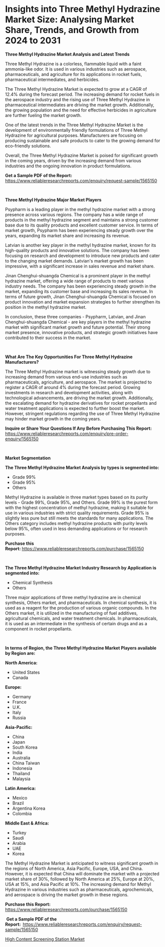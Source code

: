 <p><h1>Insights into Three Methyl Hydrazine Market Size: Analysing Market Share, Trends, and Growth from 2024 to 2031</h1></p><p><strong>Three Methyl Hydrazine Market Analysis and Latest Trends</strong></p>
<p><p>Three Methyl Hydrazine is a colorless, flammable liquid with a faint ammonia-like odor. It is used in various industries such as aerospace, pharmaceuticals, and agriculture for its applications in rocket fuels, pharmaceutical intermediates, and herbicides.</p><p>The Three Methyl Hydrazine Market is expected to grow at a CAGR of 12.4% during the forecast period. The increasing demand for rocket fuels in the aerospace industry and the rising use of Three Methyl Hydrazine in pharmaceutical intermediates are driving the market growth. Additionally, the growing population and the need for effective herbicides in agriculture are further fueling the market growth.</p><p>One of the latest trends in the Three Methyl Hydrazine Market is the development of environmentally friendly formulations of Three Methyl Hydrazine for agricultural purposes. Manufacturers are focusing on producing sustainable and safe products to cater to the growing demand for eco-friendly solutions.</p><p>Overall, the Three Methyl Hydrazine Market is poised for significant growth in the coming years, driven by the increasing demand from various industries and the ongoing innovation in product formulations.</p></p>
<p><strong>Get a Sample PDF of the Report:&nbsp;</strong> <a href="https://www.reliableresearchreports.com/enquiry/request-sample/1565150">https://www.reliableresearchreports.com/enquiry/request-sample/1565150</a></p>
<p>&nbsp;</p>
<p><strong>Three Methyl Hydrazine Major Market Players</strong></p>
<p><p>Psypharm is a leading player in the methyl hydrazine market with a strong presence across various regions. The company has a wide range of products in the methyl hydrazine segment and maintains a strong customer base due to its quality products and excellent customer service. In terms of market growth, Psypharm has been experiencing steady growth over the years, expanding its market share and increasing its revenue.</p><p>Latvian is another key player in the methyl hydrazine market, known for its high-quality products and innovative solutions. The company has been focusing on research and development to introduce new products and cater to the changing market demands. Latvian's market growth has been impressive, with a significant increase in sales revenue and market share.</p><p>Jinan Chenghui-shuangda Chemical is a prominent player in the methyl hydrazine market, offering a wide range of products to meet various industry needs. The company has been experiencing steady growth in the market, expanding its customer base and increasing its sales revenue. In terms of future growth, Jinan Chenghui-shuangda Chemical is focused on product innovation and market expansion strategies to further strengthen its position in the methyl hydrazine market.</p><p>In conclusion, these three companies - Psypharm, Latvian, and Jinan Chenghui-shuangda Chemical - are key players in the methyl hydrazine market with significant market growth and future potential. Their strong market presence, innovative products, and strategic growth initiatives have contributed to their success in the market.</p></p>
<p>&nbsp;</p>
<p><strong>What Are The Key Opportunities For Three Methyl Hydrazine Manufacturers?</strong></p>
<p><p>The Three Methyl Hydrazine market is witnessing steady growth due to increasing demand from various end-use industries such as pharmaceuticals, agriculture, and aerospace. The market is projected to register a CAGR of around 4% during the forecast period. Growing investments in research and development activities, along with technological advancements, are driving the market growth. Additionally, the escalating demand for hydrazine derivatives for rocket propellants and water treatment applications is expected to further boost the market. However, stringent regulations regarding the use of Three Methyl Hydrazine may hinder market growth in the coming years.</p></p>
<p><strong>Inquire or Share Your Questions If Any Before Purchasing This Report:</strong> <a href="https://www.reliableresearchreports.com/enquiry/pre-order-enquiry/1565150">https://www.reliableresearchreports.com/enquiry/pre-order-enquiry/1565150</a></p>
<p>&nbsp;</p>
<p><strong>Market Segmentation</strong></p>
<p><strong>The Three Methyl Hydrazine Market Analysis by types is segmented into:</strong></p>
<p><ul><li>Grade 99%</li><li>Grade 95%</li><li>Others</li></ul></p>
<p><p>Methyl Hydrazine is available in three market types based on its purity levels - Grade 99%, Grade 95%, and Others. Grade 99% is the purest form with the highest concentration of methyl hydrazine, making it suitable for use in various industries with strict quality requirements. Grade 95% is slightly less pure but still meets the standards for many applications. The Others category includes methyl hydrazine products with purity levels below 95%, often used in less demanding applications or for research purposes.</p></p>
<p><strong>Purchase this Report:&nbsp;</strong><a href="https://www.reliableresearchreports.com/purchase/1565150">https://www.reliableresearchreports.com/purchase/1565150</a></p>
<p>&nbsp;</p>
<p><strong>The Three Methyl Hydrazine Market Industry Research by Application is segmented into:</strong></p>
<p><ul><li>Chemical Synthesis</li><li>Others</li></ul></p>
<p><p>Three major applications of three methyl hydrazine are in chemical synthesis, Others market, and pharmaceuticals. In chemical synthesis, it is used as a reagent for the production of various organic compounds. In the Others market, it is utilized in the manufacturing of fuel additives, agricultural chemicals, and water treatment chemicals. In pharmaceuticals, it is used as an intermediate in the synthesis of certain drugs and as a component in rocket propellants.</p></p>
<p>&nbsp;</p>
<p><strong>In terms of Region, the Three Methyl Hydrazine Market Players available by Region are:</strong></p>
<p>
    <p> <strong> North America: </strong>
        <ul>
            <li>United States</li>
            <li>Canada</li>
        </ul>
        </p> 
    <p> <strong> Europe: </strong>
        <ul>
            <li>Germany</li>
            <li>France</li>
            <li>U.K.</li>
            <li>Italy</li>
            <li>Russia</li>
        </ul>
        </p> 
    <p> <strong> Asia-Pacific: </strong>
        <ul>
            <li>China</li>
            <li>Japan</li>
            <li>South Korea</li>
            <li>India</li>
            <li>Australia</li>
            <li>China Taiwan</li>
            <li>Indonesia</li>
            <li>Thailand</li>
            <li>Malaysia</li>
        </ul>
        </p> 
    <p> <strong> Latin America: </strong>
        <ul>
            <li>Mexico</li>
            <li>Brazil</li>
            <li>Argentina Korea</li>
            <li>Colombia</li>
        </ul>
        </p> 
    <p> <strong> Middle East & Africa: </strong>
        <ul>
            <li>Turkey</li>
            <li>Saudi</li>
            <li>Arabia</li>
            <li>UAE</li>
            <li>Korea</li>
        </ul>
    </p>
    </p>
<p><p>The Methyl Hydrazine Market is anticipated to witness significant growth in the regions of North America, Asia Pacific, Europe, USA, and China. However, it is expected that China will dominate the market with a projected market share of 30%, followed by North America at 25%, Europe at 20%, USA at 15%, and Asia Pacific at 10%. The increasing demand for Methyl Hydrazine in various industries such as pharmaceuticals, agrochemicals, and aerospace is driving the market growth in these regions.</p></p>
<p><strong>Purchase this Report: </strong><a href="https://www.reliableresearchreports.com/purchase/1565150">https://www.reliableresearchreports.com/purchase/1565150</a></p>
<p>&nbsp;<strong>Get a Sample PDF of the Report:&nbsp;&nbsp;</strong><a href="https://www.reliableresearchreports.com/enquiry/request-sample/1565150">https://www.reliableresearchreports.com/enquiry/request-sample/1565150</a></p>
<p><strong></strong></p>
<p><p><a href="https://circular-yam-9b9.notion.site/High-Content-Screening-Station-Market-Size-Growth-Outlook-from-2024-to-2031-projecting-at-Market-s-3dfd1328eed74012bfb4a97e7a345b9f">High Content Screening Station Market</a></p></p>